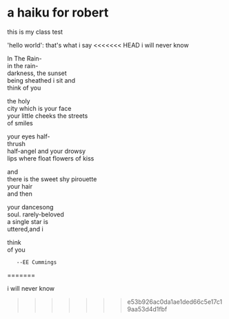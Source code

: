 # a haiku for robert

this is my class test

'hello world': that's what i say
<<<<<<< HEAD
i will never know

In The Rain-  
in the rain-  
darkness,     the sunset  
being sheathed i sit and  
think of you  

the holy  
city which is your face  
your little cheeks the streets  
of smiles  

your eyes half-  
thrush  
half-angel and your drowsy  
lips where float flowers of kiss  

and  
there is the sweet shy pirouette  
your hair  
and then  

your dancesong  
soul.     rarely-beloved  
a single star is  
uttered,and i  

think  
       of you  
       
       --EE Cummings
=======

i will never know
>>>>>>> e53b926ac0da1ae1ded66c5e17c19aa53d4d1fbf
